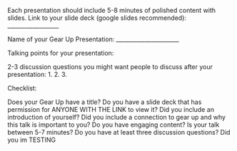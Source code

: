 Each presentation should include 5-8 minutes of polished content with slides.
Link to your slide deck (google slides recommended): __________________

Name of your Gear Up Presentation: ______________________

Talking points for your presentation:

2-3 discussion questions you might want people to discuss after your presentation: 1. 2. 3.

Checklist:

 Does your Gear Up have a title?
 Do you have a slide deck that has permission for ANYONE WITH THE LINK to view it?
 Did you include an introduction of yourself?
 Did you include a connection to gear up and why this talk is important to you?
 Do you have engaging content?
 Is your talk between 5-7 minutes?
 Do you have at least three discussion questions?
 Did you im TESTING
